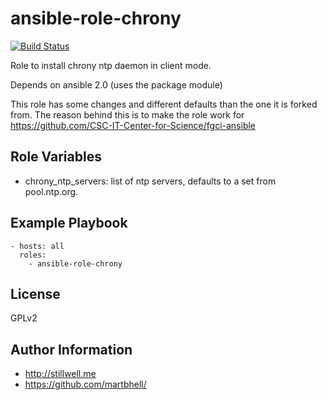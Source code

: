 ansible-role-chrony
================

[![Build Status](https://travis-ci.org/CSC-IT-Center-for-Science/ansible-role-chrony.svg?branch=master)](https://travis-ci.org/CSC-IT-Center-for-Science/ansible-role-chrony)

Role to install chrony ntp daemon in client mode.

Depends on ansible 2.0 (uses the package module)

This role has some changes and different defaults than the one it is forked from. The reason behind this is to make the role work for https://github.com/CSC-IT-Center-for-Science/fgci-ansible

Role Variables
--------------

- chrony_ntp_servers: list of ntp servers, defaults to a set from pool.ntp.org.

Example Playbook
-------------------------

    - hosts: all
      roles:
        - ansible-role-chrony

License
-------

GPLv2

Author Information
------------------

- http://stillwell.me
- https://github.com/martbhell/
